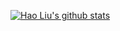 [![Hao Liu's github stats](https://github-readme-stats.vercel.app/api?username=hliu202)](https://github.com/anuraghazra/github-readme-stats)

